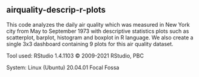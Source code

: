 ## airquality-descrip-r-plots
This code analyzes the daily air quality which was measured in New York city from May to September 1973 with descriptive statistics plots such as scatterplot, barplot, histogram and boxplot in R language. We also create a single 3x3 dashboard containing 9 plots for this air quality dataset.

Tool used: RStudio 1.4.1103 © 2009-2021 RStudio, PBC

System: Linux (Ubuntu) 20.04.01 Focal Fossa
